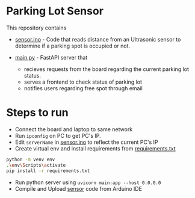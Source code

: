 # Parking Lot Sensor
This repository contains 
- [sensor.ino](./sensor.ino) - Code that reads distance from an Ultrasonic sensor to determine if a parking spot is occupied or not.

- [main.py](./main.py) - FastAPI server that 
    - recieves requests from the board regarding the current parking lot status.
    - serves a frontend to check status of parking lot
    - notifies users regarding free spot through email

# Steps to run

- Connect the board and laptop to same network
- Run `ipconfig` on PC to get PC's IP.
- Edit `serverName` in [sensor.ino](./sensor.ino) to reflect the current PC's IP
- Create virtual env and install requirements from [requirements.txt](./requirements.txt)
```bash
python -m venv env
.\env\Scripts\activate
pip install -r requirements.txt
```
- Run python server using `uvicorn main:app --host 0.0.0.0`
- Compile and Upload [sensor](./sensor.ino) code from Arduino IDE